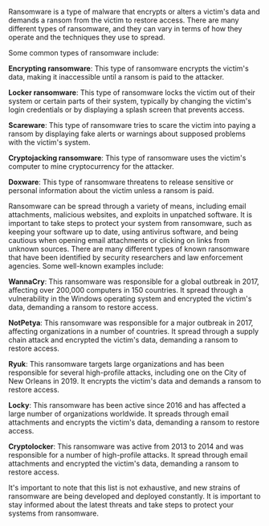 Ransomware is a type of malware that encrypts or alters a victim's data and demands a ransom from the victim to restore access. There are many different types of ransomware, and they can vary in terms of how they operate and the techniques they use to spread.

Some common types of ransomware include:

**Encrypting ransomware**: This type of ransomware encrypts the victim's data, making it inaccessible until a ransom is paid to the attacker.

**Locker ransomware**: This type of ransomware locks the victim out of their system or certain parts of their system, typically by changing the victim's login credentials or by displaying a splash screen that prevents access.

**Scareware**: This type of ransomware tries to scare the victim into paying a ransom by displaying fake alerts or warnings about supposed problems with the victim's system.

**Cryptojacking ransomware**: This type of ransomware uses the victim's computer to mine cryptocurrency for the attacker.

**Doxware**: This type of ransomware threatens to release sensitive or personal information about the victim unless a ransom is paid.

Ransomware can be spread through a variety of means, including email attachments, malicious websites, and exploits in unpatched software. It is important to take steps to protect your system from ransomware, such as keeping your software up to date, using antivirus software, and being cautious when opening email attachments or clicking on links from unknown sources. There are many different types of known ransomware that have been identified by security researchers and law enforcement agencies. Some well-known examples include:

**WannaCry**: This ransomware was responsible for a global outbreak in 2017, affecting over 200,000 computers in 150 countries. It spread through a vulnerability in the Windows operating system and encrypted the victim's data, demanding a ransom to restore access.

**NotPetya**: This ransomware was responsible for a major outbreak in 2017, affecting organizations in a number of countries. It spread through a supply chain attack and encrypted the victim's data, demanding a ransom to restore access.

**Ryuk**: This ransomware targets large organizations and has been responsible for several high-profile attacks, including one on the City of New Orleans in 2019. It encrypts the victim's data and demands a ransom to restore access.

**Locky**: This ransomware has been active since 2016 and has affected a large number of organizations worldwide. It spreads through email attachments and encrypts the victim's data, demanding a ransom to restore access.

**Cryptolocker**: This ransomware was active from 2013 to 2014 and was responsible for a number of high-profile attacks. It spread through email attachments and encrypted the victim's data, demanding a ransom to restore access.

It's important to note that this list is not exhaustive, and new strains of ransomware are being developed and deployed constantly. It is important to stay informed about the latest threats and take steps to protect your systems from ransomware.